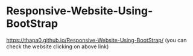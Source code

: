 # Responsive-Website-Using-BootStrap
https://thapa0.github.io/Responsive-Website-Using-BootStrap/
(you can check the website clicking on above link)
